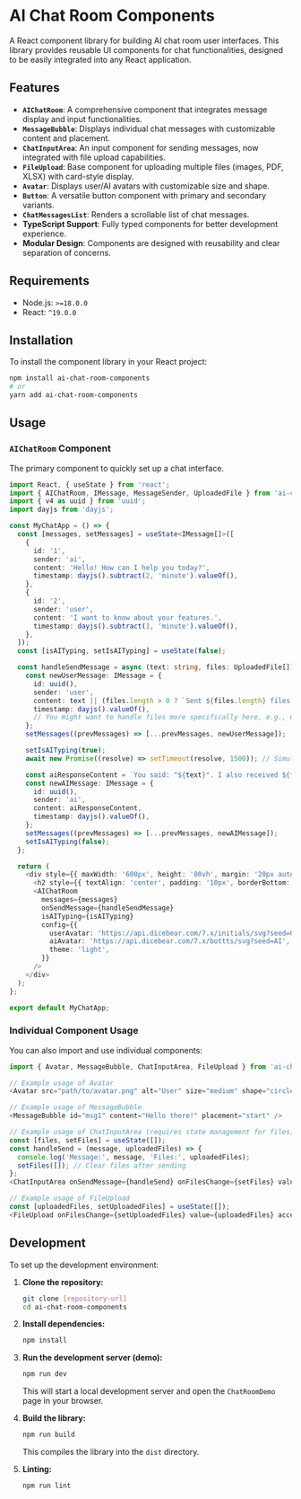 # AI Chat Room Components

A React component library for building AI chat room user interfaces. This library provides reusable UI components for chat functionalities, designed to be easily integrated into any React application.

## Features

-   **`AIChatRoom`**: A comprehensive component that integrates message display and input functionalities.
-   **`MessageBubble`**: Displays individual chat messages with customizable content and placement.
-   **`ChatInputArea`**: An input component for sending messages, now integrated with file upload capabilities.
-   **`FileUpload`**: Base component for uploading multiple files (images, PDF, XLSX) with card-style display.
-   **`Avatar`**: Displays user/AI avatars with customizable size and shape.
-   **`Button`**: A versatile button component with primary and secondary variants.
-   **`ChatMessagesList`**: Renders a scrollable list of chat messages.
-   **TypeScript Support**: Fully typed components for better development experience.
-   **Modular Design**: Components are designed with reusability and clear separation of concerns.

## Requirements

-   Node.js: `>=18.0.0`
-   React: `^19.0.0`

## Installation

To install the component library in your React project:

```bash
npm install ai-chat-room-components
# or
yarn add ai-chat-room-components
```

## Usage

### `AIChatRoom` Component

The primary component to quickly set up a chat interface.

```typescript jsx
import React, { useState } from 'react';
import { AIChatRoom, IMessage, MessageSender, UploadedFile } from 'ai-chat-room-components';
import { v4 as uuid } from 'uuid';
import dayjs from 'dayjs';

const MyChatApp = () => {
  const [messages, setMessages] = useState<IMessage[]>([
    {
      id: '1',
      sender: 'ai',
      content: 'Hello! How can I help you today?',
      timestamp: dayjs().subtract(2, 'minute').valueOf(),
    },
    {
      id: '2',
      sender: 'user',
      content: 'I want to know about your features.',
      timestamp: dayjs().subtract(1, 'minute').valueOf(),
    },
  ]);
  const [isAITyping, setIsAITyping] = useState(false);

  const handleSendMessage = async (text: string, files: UploadedFile[]) => {
    const newUserMessage: IMessage = {
      id: uuid(),
      sender: 'user',
      content: text || (files.length > 0 ? `Sent ${files.length} files.` : ''),
      timestamp: dayjs().valueOf(),
      // You might want to handle files more specifically here, e.g., upload them
    };
    setMessages((prevMessages) => [...prevMessages, newUserMessage]);

    setIsAITyping(true);
    await new Promise((resolve) => setTimeout(resolve, 1500)); // Simulate AI response delay

    const aiResponseContent = `You said: "${text}". I also received ${files.length} files. Thinking...`;
    const newAIMessage: IMessage = {
      id: uuid(),
      sender: 'ai',
      content: aiResponseContent,
      timestamp: dayjs().valueOf(),
    };
    setMessages((prevMessages) => [...prevMessages, newAIMessage]);
    setIsAITyping(false);
  };

  return (
    <div style={{ maxWidth: '600px', height: '80vh', margin: '20px auto', display: 'flex', flexDirection: 'column', border: '1px solid #eee', borderRadius: '8px', overflow: 'hidden' }}>
      <h2 style={{ textAlign: 'center', padding: '10px', borderBottom: '1px solid #eee' }}>AI Chat Demo</h2>
      <AIChatRoom
        messages={messages}
        onSendMessage={handleSendMessage}
        isAITyping={isAITyping}
        config={{
          userAvatar: 'https://api.dicebear.com/7.x/initials/svg?seed=User',
          aiAvatar: 'https://api.dicebear.com/7.x/bottts/svg?seed=AI',
          theme: 'light',
        }}
      />
    </div>
  );
};

export default MyChatApp;
```

### Individual Component Usage

You can also import and use individual components:

```typescript jsx
import { Avatar, MessageBubble, ChatInputArea, FileUpload } from 'ai-chat-room-components';

// Example usage of Avatar
<Avatar src="path/to/avatar.png" alt="User" size="medium" shape="circle" />

// Example usage of MessageBubble
<MessageBubble id="msg1" content="Hello there!" placement="start" />

// Example usage of ChatInputArea (requires state management for files)
const [files, setFiles] = useState([]);
const handleSend = (message, uploadedFiles) => {
  console.log('Message:', message, 'Files:', uploadedFiles);
  setFiles([]); // Clear files after sending
};
<ChatInputArea onSendMessage={handleSend} onFilesChange={setFiles} value={files} />

// Example usage of FileUpload
const [uploadedFiles, setUploadedFiles] = useState([]);
<FileUpload onFilesChange={setUploadedFiles} value={uploadedFiles} acceptedFileTypes="image/*,.pdf" maxFiles={3} />
```

## Development

To set up the development environment:

1.  **Clone the repository:**
    ```bash
    git clone [repository-url]
    cd ai-chat-room-components
    ```
2.  **Install dependencies:**
    ```bash
    npm install
    ```
3.  **Run the development server (demo):**
    ```bash
    npm run dev
    ```
    This will start a local development server and open the `ChatRoomDemo` page in your browser.

4.  **Build the library:**
    ```bash
    npm run build
    ```
    This compiles the library into the `dist` directory.

5.  **Linting:**
    ```bash
    npm run lint
    ```
